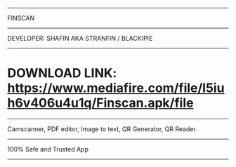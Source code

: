 **************************
FINSCAN
____________________________________
DEVELOPER: SHAFIN AKA STRANFIN / BLACKIPIE
***********************

# DOWNLOAD LINK: https://www.mediafire.com/file/l5iuh6v406u4u1q/Finscan.apk/file

____________________________________________________________________
Camscanner, PDF editor, Image to text, QR Generator, QR Reader.
___________________________________________________________________
100% Safe and Trusted App
___________________________________________________________________
